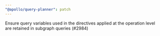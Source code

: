 ```yaml
---
"@apollo/query-planner": patch
---
```


Ensure query variables used in the directives applied at the operation level are retained in subgraph queries (#2984)
